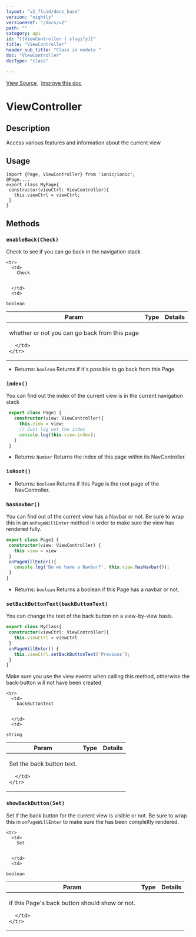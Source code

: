 ```yaml
---
layout: "v2_fluid/docs_base"
version: "nightly"
versionHref: "/docs/v2"
path: ""
category: api
id: "{{ViewController | slugify}}"
title: "ViewController"
header_sub_title: "Class in module "
doc: "ViewController"
docType: "class"

---
```





<div class="improve-docs">
  <a href='http://github.com/driftyco/ionic2/tree/master/ionic/components/nav/view-controller.ts#L0'>
    View Source
  </a>
  &nbsp;
  <a href='http://github.com/driftyco/ionic2/edit/master/ionic/components/nav/view-controller.ts#L0'>
    Improve this doc
  </a>

</div>




<h1 class="api-title">


ViewController






</h1>






<h2>Description</h2>

<p>Access various features and information about the current view</p>


<h2>Usage</h2>

<pre><code class="lang-ts">import {Page, ViewController} from &#39;ionic/ionic&#39;;
@Page....
export class MyPage{
 constructor(viewCtrl: ViewController){
   this.viewCtrl = viewCtrl;
 }
}
</code></pre>







<h2>Methods</h2>

<div id="enableBack"></div>

<h3>
<code>enableBack(Check)</code>

</h3>

Check to see if you can go back in the navigation stack



<table class="table" style="margin:0;">
  <thead>
    <tr>
      <th>Param</th>
      <th>Type</th>
      <th>Details</th>
    </tr>
  </thead>
  <tbody>
    
    <tr>
      <td>
        Check
        
        
      </td>
      <td>
        
  <code>boolean</code>
      </td>
      <td>
        <p>whether or not you can go back from this page</p>

        
      </td>
    </tr>
    
  </tbody>
</table>






* Returns: 
  <code>boolean</code> Returns if it's possible to go back from this Page.




<div id="index"></div>

<h3>
<code>index()</code>

</h3>

You can find out the index of the current view is in the current navigation stack

```typescript
 export class Page1 {
   constructor(view: ViewController){
     this.view = view;
     // Just log out the index
     console.log(this.view.index);
   }
 }
```







* Returns: 
  <code>Number</code> Returns the index of this page within its NavController.




<div id="isRoot"></div>

<h3>
<code>isRoot()</code>

</h3>








* Returns: 
  <code>boolean</code> Returns if this Page is the root page of the NavController.




<div id="hasNavbar"></div>

<h3>
<code>hasNavbar()</code>

</h3>

You can find out of the current view has a Navbar or not. Be sure to wrap this in an `onPageWillEnter` method in order to make sure the view has rendered fully.

```typescript
export class Page1 {
 constructor(view: ViewController) {
   this.view = view
 }
 onPageWillEnter(){
   console.log('Do we have a Navbar?', this.view.hasNavbar());
 }
}
```







* Returns: 
  <code>boolean</code> Returns a boolean if this Page has a navbar or not.




<div id="setBackButtonText"></div>

<h3>
<code>setBackButtonText(backButtonText)</code>

</h3>

You can change the text of the back button on a view-by-view basis.

```ts
export class MyClass{
 constructor(viewCtrl: ViewController){
   this.viewCtrl = viewCtrl
 }
 onPageWillEnter() {
   this.viewCtrl.setBackButtonText('Previous');
 }
}
```
Make sure you use the view events when calling this method, otherwise the back-button will not have been created




<table class="table" style="margin:0;">
  <thead>
    <tr>
      <th>Param</th>
      <th>Type</th>
      <th>Details</th>
    </tr>
  </thead>
  <tbody>
    
    <tr>
      <td>
        backButtonText
        
        
      </td>
      <td>
        
  <code>string</code>
      </td>
      <td>
        <p>Set the back button text.</p>

        
      </td>
    </tr>
    
  </tbody>
</table>









<div id="showBackButton"></div>

<h3>
<code>showBackButton(Set)</code>

</h3>

Set if the back button for the current view is visible or not. Be sure to wrap this in `onPageWillEnter` to make sure the has been compleltly rendered.



<table class="table" style="margin:0;">
  <thead>
    <tr>
      <th>Param</th>
      <th>Type</th>
      <th>Details</th>
    </tr>
  </thead>
  <tbody>
    
    <tr>
      <td>
        Set
        
        
      </td>
      <td>
        
  <code>boolean</code>
      </td>
      <td>
        <p>if this Page&#39;s back button should show or not.</p>

        
      </td>
    </tr>
    
  </tbody>
</table>







<!-- end content block -->


<!-- end body block -->

